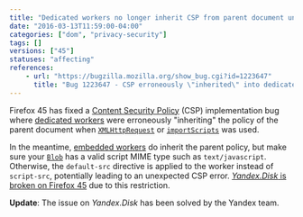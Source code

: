 ```yaml
---
title: "Dedicated workers no longer inherit CSP from parent document unless embedded"
date: "2016-03-13T11:59:00-04:00"
categories: ["dom", "privacy-security"]
tags: []
versions: ["45"]
statuses: "affecting"
references:
    - url: "https://bugzilla.mozilla.org/show_bug.cgi?id=1223647"
      title: "Bug 1223647 - CSP erroneously \"inherited\" into dedicated workers"
---
```

Firefox 45 has fixed a [Content Security Policy](https://developer.mozilla.org/docs/Web/Security/CSP) (CSP) implementation bug where [dedicated workers](https://developer.mozilla.org/docs/Web/API/Web_Workers_API/Using_web_workers#Dedicated_workers) were erroneously "inheriting" the policy of the parent document when [`XMLHttpRequest`](https://developer.mozilla.org/docs/Web/API/XMLHttpRequest) or [`importScripts`](https://developer.mozilla.org/docs/Web/API/WorkerGlobalScope/importScripts) was used.

In the meantime, [embedded workers](https://developer.mozilla.org/docs/Web/API/Web_Workers_API/Using_web_workers#Embedded_workers) do inherit the parent policy, but make sure your [`Blob`](https://developer.mozilla.org/docs/Web/API/Blob/Blob) has a valid script MIME type such as `text/javascript`. Otherwise, the `default-src` directive is applied to the worker instead of `script-src`, potentially leading to an unexpected CSP error. [*Yandex.Disk* is broken on Firefox 45](https://bugzilla.mozilla.org/show_bug.cgi?id=1256148) due to this restriction.

**Update**: The issue on *Yandex.Disk* has been solved by the Yandex team.
